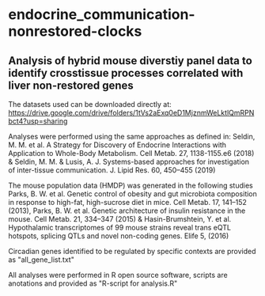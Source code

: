 # endocrine_communication-nonrestored-clocks
## Analysis of hybrid mouse diverstiy panel data to identify crosstissue processes correlated with liver non-restored genes
The datasets used can be downloaded directly at: https://drive.google.com/drive/folders/1tVs2aExq0eD1MjznmWeLktlQmRPNbct4?usp=sharing

Analyses were performed using the same approaches as defined in:
Seldin, M. M. et al. A Strategy for Discovery of Endocrine Interactions with Application to Whole-Body Metabolism. Cell Metab. 27, 1138-1155.e6 (2018) &
Seldin, M. M. & Lusis, A. J. Systems-based approaches for investigation of inter-tissue communication. J. Lipid Res. 60, 450–455 (2019)


The mouse population data (HMDP) was generated in the following studies
Parks, B. W. et al. Genetic control of obesity and gut microbiota composition in response to high-fat, high-sucrose diet in mice. Cell Metab. 17, 141–152 (2013),
Parks, B. W. et al. Genetic architecture of insulin resistance in the mouse. Cell Metab. 21, 334–347 (2015) &
Hasin-Brumshtein, Y. et al. Hypothalamic transcriptomes of 99 mouse strains reveal trans eQTL hotspots, splicing QTLs and novel non-coding genes. Elife 5, (2016)


Circadian genes identified to be regulated by specific contexts are provided as "all_gene_list.txt"

All analyses were performed in R open source software, scripts are anotations and provided as "R-script for analysis.R"
